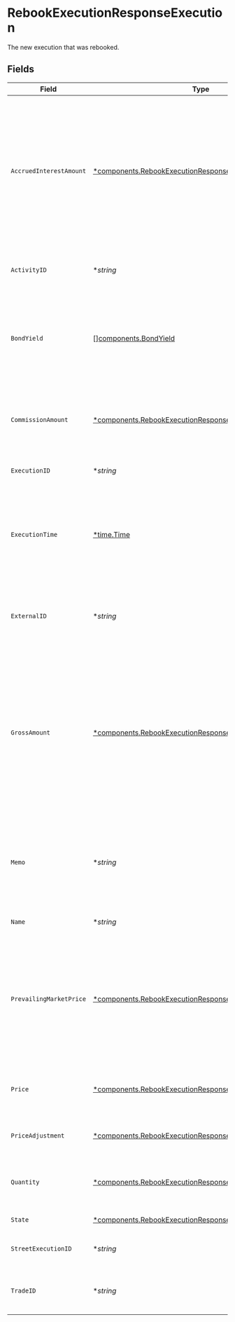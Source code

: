# RebookExecutionResponseExecution

The new execution that was rebooked.


## Fields

| Field                                                                                                                                                                                                                                                                                           | Type                                                                                                                                                                                                                                                                                            | Required                                                                                                                                                                                                                                                                                        | Description                                                                                                                                                                                                                                                                                     | Example                                                                                                                                                                                                                                                                                         |
| ----------------------------------------------------------------------------------------------------------------------------------------------------------------------------------------------------------------------------------------------------------------------------------------------- | ----------------------------------------------------------------------------------------------------------------------------------------------------------------------------------------------------------------------------------------------------------------------------------------------- | ----------------------------------------------------------------------------------------------------------------------------------------------------------------------------------------------------------------------------------------------------------------------------------------------- | ----------------------------------------------------------------------------------------------------------------------------------------------------------------------------------------------------------------------------------------------------------------------------------------------- | ----------------------------------------------------------------------------------------------------------------------------------------------------------------------------------------------------------------------------------------------------------------------------------------------- |
| `AccruedInterestAmount`                                                                                                                                                                                                                                                                         | [*components.RebookExecutionResponseAccruedInterestAmount](../../models/components/rebookexecutionresponseaccruedinterestamount.md)                                                                                                                                                             | :heavy_minus_sign:                                                                                                                                                                                                                                                                              | The amount of interest that has been accrued in the issuing currency for a single instrument. Requirement of 15 or less integral number and 2 or less fractional precision. Required for FIXED_INCOME trades. Not allowed for trades of other instrument types.                                 | {<br/>"value": "5.00"<br/>}                                                                                                                                                                                                                                                                     |
| `ActivityID`                                                                                                                                                                                                                                                                                    | **string*                                                                                                                                                                                                                                                                                       | :heavy_minus_sign:                                                                                                                                                                                                                                                                              | The id of the activity in the Ledger that represents this trade.                                                                                                                                                                                                                                | 0H06HAP3A3Y                                                                                                                                                                                                                                                                                     |
| `BondYield`                                                                                                                                                                                                                                                                                     | [][components.BondYield](../../models/components/bondyield.md)                                                                                                                                                                                                                                  | :heavy_minus_sign:                                                                                                                                                                                                                                                                              | The yield associated with an individual fill of a fixed income trade. Required for FIXED_INCOME trades. Not allowed for trades of other instrument types.                                                                                                                                       |                                                                                                                                                                                                                                                                                                 |
| `CommissionAmount`                                                                                                                                                                                                                                                                              | [*components.RebookExecutionResponseCommissionAmount](../../models/components/rebookexecutionresponsecommissionamount.md)                                                                                                                                                                       | :heavy_minus_sign:                                                                                                                                                                                                                                                                              | Commission amount of the execution. Requirement of 11 or less integral number and 2 or less fractional precision.                                                                                                                                                                               | {<br/>"value": "5.00"<br/>}                                                                                                                                                                                                                                                                     |
| `ExecutionID`                                                                                                                                                                                                                                                                                   | **string*                                                                                                                                                                                                                                                                                       | :heavy_minus_sign:                                                                                                                                                                                                                                                                              | A ULID that uniquely identifies the execution.                                                                                                                                                                                                                                                  | 02JXQKZG00149WEEJWYGSKJ0XY                                                                                                                                                                                                                                                                      |
| `ExecutionTime`                                                                                                                                                                                                                                                                                 | [*time.Time](https://pkg.go.dev/time#Time)                                                                                                                                                                                                                                                      | :heavy_minus_sign:                                                                                                                                                                                                                                                                              | Timestamp of when the execution took place. If settlement_date is not provided, this field will be converted into Eastern Time and used to calculate settlement_date.                                                                                                                           | 2024-07-17 12:00:00 +0000 UTC                                                                                                                                                                                                                                                                   |
| `ExternalID`                                                                                                                                                                                                                                                                                    | **string*                                                                                                                                                                                                                                                                                       | :heavy_minus_sign:                                                                                                                                                                                                                                                                              | Used to generate execution_id, should be unique on the day for each source_application caller.                                                                                                                                                                                                  | 0H06HAP3A3Y                                                                                                                                                                                                                                                                                     |
| `GrossAmount`                                                                                                                                                                                                                                                                                   | [*components.RebookExecutionResponseGrossAmount](../../models/components/rebookexecutionresponsegrossamount.md)                                                                                                                                                                                 | :heavy_minus_sign:                                                                                                                                                                                                                                                                              | Gross amount is calculated by the Booking service by multiplying price and quantity and fixing it to 2 fractional precision. Requirement of 11 or less integral number and 2 or less fractional precision. Optionally specifiable. If present, will override the gross_amount calculated above. | {<br/>"value": "56150.00"<br/>}                                                                                                                                                                                                                                                                 |
| `Memo`                                                                                                                                                                                                                                                                                          | **string*                                                                                                                                                                                                                                                                                       | :heavy_minus_sign:                                                                                                                                                                                                                                                                              | Caller provided but can be used for booking-service to note original trade details when booking into the error account or using the error asset.                                                                                                                                                | Trade failed due to insufficient funds                                                                                                                                                                                                                                                          |
| `Name`                                                                                                                                                                                                                                                                                          | **string*                                                                                                                                                                                                                                                                                       | :heavy_minus_sign:                                                                                                                                                                                                                                                                              | The resource name of the execution.                                                                                                                                                                                                                                                             | accounts/{account_id}/trades/{trade_id}/executions/{execution_id}                                                                                                                                                                                                                               |
| `PrevailingMarketPrice`                                                                                                                                                                                                                                                                         | [*components.RebookExecutionResponsePrevailingMarketPrice](../../models/components/rebookexecutionresponseprevailingmarketprice.md)                                                                                                                                                             | :heavy_minus_sign:                                                                                                                                                                                                                                                                              | The price for the instrument that is prevailing in the market. Requirement of 8 or less integral number and 8 or less fractional precision. Required for FIXED_INCOME trades when the broker_capacity is PRINCIPAL.                                                                             | {<br/>"value": "100.00"<br/>}                                                                                                                                                                                                                                                                   |
| `Price`                                                                                                                                                                                                                                                                                         | [*components.RebookExecutionResponsePrice](../../models/components/rebookexecutionresponseprice.md)                                                                                                                                                                                             | :heavy_minus_sign:                                                                                                                                                                                                                                                                              | Price with requirement of 8 or less integral number and 8 or less fractional precision.                                                                                                                                                                                                         | {<br/>"value": "56.15"<br/>}                                                                                                                                                                                                                                                                    |
| `PriceAdjustment`                                                                                                                                                                                                                                                                               | [*components.RebookExecutionResponsePriceAdjustment](../../models/components/rebookexecutionresponsepriceadjustment.md)                                                                                                                                                                         | :heavy_minus_sign:                                                                                                                                                                                                                                                                              | Price adjustment that will be applied to the net price of the security.                                                                                                                                                                                                                         |                                                                                                                                                                                                                                                                                                 |
| `Quantity`                                                                                                                                                                                                                                                                                      | [*components.RebookExecutionResponseQuantity](../../models/components/rebookexecutionresponsequantity.md)                                                                                                                                                                                       | :heavy_minus_sign:                                                                                                                                                                                                                                                                              | Quantity with requirement of 12 or less integral number and 5 or less fractional precision.                                                                                                                                                                                                     | {<br/>"value": "1000"<br/>}                                                                                                                                                                                                                                                                     |
| `State`                                                                                                                                                                                                                                                                                         | [*components.RebookExecutionResponseState](../../models/components/rebookexecutionresponsestate.md)                                                                                                                                                                                             | :heavy_minus_sign:                                                                                                                                                                                                                                                                              | The state that the trade is in.                                                                                                                                                                                                                                                                 | BOOKED                                                                                                                                                                                                                                                                                          |
| `StreetExecutionID`                                                                                                                                                                                                                                                                             | **string*                                                                                                                                                                                                                                                                                       | :heavy_minus_sign:                                                                                                                                                                                                                                                                              | Street-level execution id, unique by day per execution venue.                                                                                                                                                                                                                                   | 00be6285-0623-4260-8c58-g05af2c56ba2                                                                                                                                                                                                                                                            |
| `TradeID`                                                                                                                                                                                                                                                                                       | **string*                                                                                                                                                                                                                                                                                       | :heavy_minus_sign:                                                                                                                                                                                                                                                                              | The unique identifier of the trade this execution belongs to.                                                                                                                                                                                                                                   | 01J0XX2KDN3M9QKFKRE2HYSCQM                                                                                                                                                                                                                                                                      |